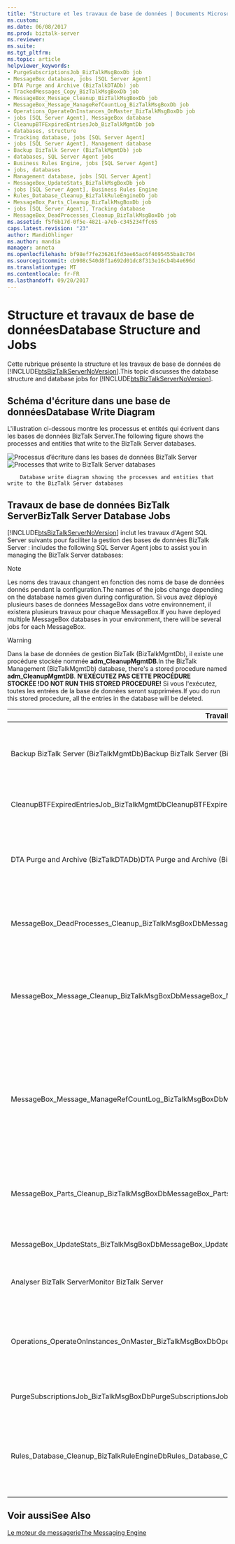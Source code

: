 ```yaml
---
title: "Structure et les travaux de base de données | Documents Microsoft"
ms.custom: 
ms.date: 06/08/2017
ms.prod: biztalk-server
ms.reviewer: 
ms.suite: 
ms.tgt_pltfrm: 
ms.topic: article
helpviewer_keywords:
- PurgeSubscriptionsJob_BizTalkMsgBoxDb job
- MessageBox database, jobs [SQL Server Agent]
- DTA Purge and Archive (BizTalkDTADb) job
- TrackedMessages_Copy_BizTalkMsgBoxDb job
- MessageBox_Message_Cleanup_BizTalkMsgBoxDb job
- MessageBox_Message_ManageRefCountLog_BizTalkMsgBoxDb job
- Operations_OperateOnInstances_OnMaster_BizTalkMsgBoxDb job
- jobs [SQL Server Agent], MessageBox database
- CleanupBTFExpiredEntriesJob_BizTalkMgmtDb job
- databases, structure
- Tracking database, jobs [SQL Server Agent]
- jobs [SQL Server Agent], Management database
- Backup BizTalk Server (BizTalkMgmtDb) job
- databases, SQL Server Agent jobs
- Business Rules Engine, jobs [SQL Server Agent]
- jobs, databases
- Management database, jobs [SQL Server Agent]
- MessageBox_UpdateStats_BizTalkMsgBoxDb job
- jobs [SQL Server Agent], Business Rules Engine
- Rules_Database_Cleanup_BizTalkRuleEngineDb job
- MessageBox_Parts_Cleanup_BizTalkMsgBoxDb job
- jobs [SQL Server Agent], Tracking database
- MessageBox_DeadProcesses_Cleanup_BizTalkMsgBoxDb job
ms.assetid: f5f6b17d-0f5e-4821-a7eb-c345234ffc65
caps.latest.revision: "23"
author: MandiOhlinger
ms.author: mandia
manager: anneta
ms.openlocfilehash: bf98ef7fe236261fd3ee65ac6f4695455ba8c704
ms.sourcegitcommit: cb908c540d8f1a692d01dc8f313e16cb4b4e696d
ms.translationtype: MT
ms.contentlocale: fr-FR
ms.lasthandoff: 09/20/2017
---
```

# <a name="database-structure-and-jobs"></a><span data-ttu-id="f13fb-102">Structure et travaux de base de données</span><span class="sxs-lookup"><span data-stu-id="f13fb-102">Database Structure and Jobs</span></span>
<span data-ttu-id="f13fb-103">Cette rubrique présente la structure et les travaux de base de données de [!INCLUDE[btsBizTalkServerNoVersion](../includes/btsbiztalkservernoversion-md.md)].</span><span class="sxs-lookup"><span data-stu-id="f13fb-103">This topic discusses the database structure and database jobs for [!INCLUDE[btsBizTalkServerNoVersion](../includes/btsbiztalkservernoversion-md.md)].</span></span>  
  
## <a name="database-write-diagram"></a><span data-ttu-id="f13fb-104">Schéma d'écriture dans une base de données</span><span class="sxs-lookup"><span data-stu-id="f13fb-104">Database Write Diagram</span></span>  
 <span data-ttu-id="f13fb-105">L'illustration ci-dessous montre les processus et entités qui écrivent dans les bases de données BizTalk Server.</span><span class="sxs-lookup"><span data-stu-id="f13fb-105">The following figure shows the processes and entities that write to the BizTalk Server databases.</span></span>  
  
 <span data-ttu-id="f13fb-106">![Processus d’écriture dans les bases de données BizTalk Server](../core/media/ebiz-ops-backup.gif "ebiz_ops_backup")</span><span class="sxs-lookup"><span data-stu-id="f13fb-106">![Processes that write to BizTalk Server databases](../core/media/ebiz-ops-backup.gif "ebiz_ops_backup")</span></span>  
  
        Database write diagram showing the processes and entities that write to the BizTalk Server databases  
  
## <a name="biztalk-server-database-jobs"></a><span data-ttu-id="f13fb-107">Travaux de base de données BizTalk Server</span><span class="sxs-lookup"><span data-stu-id="f13fb-107">BizTalk Server Database Jobs</span></span>  
 [!INCLUDE[btsBizTalkServerNoVersion](../includes/btsbiztalkservernoversion-md.md)]<span data-ttu-id="f13fb-108"> inclut les travaux d'Agent SQL Server suivants pour faciliter la gestion des bases de données BizTalk Server :</span><span class="sxs-lookup"><span data-stu-id="f13fb-108"> includes the following SQL Server Agent jobs to assist you in managing the BizTalk Server databases:</span></span>  
  
> [!NOTE]
>  <span data-ttu-id="f13fb-109">Les noms des travaux changent en fonction des noms de base de données donnés pendant la configuration.</span><span class="sxs-lookup"><span data-stu-id="f13fb-109">The names of the jobs change depending on the database names given during configuration.</span></span> <span data-ttu-id="f13fb-110">Si vous avez déployé plusieurs bases de données MessageBox dans votre environnement, il existera plusieurs travaux pour chaque MessageBox.</span><span class="sxs-lookup"><span data-stu-id="f13fb-110">If you have deployed multiple MessageBox databases in your environment, there will be several jobs for each MessageBox.</span></span>  
  
> [!WARNING]
>  <span data-ttu-id="f13fb-111">Dans la base de données de gestion BizTalk (BizTalkMgmtDb), il existe une procédure stockée nommée **adm_CleanupMgmtDB**.</span><span class="sxs-lookup"><span data-stu-id="f13fb-111">In the BizTalk Management (BizTalkMgmtDb) database, there's a stored procedure named **adm_CleanupMgmtDB**.</span></span> <span data-ttu-id="f13fb-112">**N’EXÉCUTEZ PAS CETTE PROCÉDURE STOCKÉE !**</span><span class="sxs-lookup"><span data-stu-id="f13fb-112">**DO NOT RUN THIS STORED PROCEDURE!**</span></span> <span data-ttu-id="f13fb-113">Si vous l'exécutez, toutes les entrées de la base de données seront supprimées.</span><span class="sxs-lookup"><span data-stu-id="f13fb-113">If you do run this stored procedure, all the entries in the database will be deleted.</span></span>  
  
|<span data-ttu-id="f13fb-114">Travail</span><span class="sxs-lookup"><span data-stu-id="f13fb-114">Job</span></span>|<span data-ttu-id="f13fb-115"> Description</span><span class="sxs-lookup"><span data-stu-id="f13fb-115">Description</span></span>|  
|---------|-----------------|  
|<span data-ttu-id="f13fb-116">Backup BizTalk Server (BizTalkMgmtDb)</span><span class="sxs-lookup"><span data-stu-id="f13fb-116">Backup BizTalk Server (BizTalkMgmtDb)</span></span>|<span data-ttu-id="f13fb-117">Ce travail effectue des sauvegardes complètes des bases et fichiers journaux des bases de données BizTalk Server.</span><span class="sxs-lookup"><span data-stu-id="f13fb-117">This job performs full database and log backups of the BizTalk Server databases.</span></span> <span data-ttu-id="f13fb-118">Pour plus d’informations sur la configuration et l’exécution de cette tâche, consultez [sauvegarde et restauration de bases de données BizTalk Server](../core/backing-up-and-restoring-biztalk-server-databases.md).</span><span class="sxs-lookup"><span data-stu-id="f13fb-118">For more information about configuring and running this job, see [Backing Up and Restoring BizTalk Server Databases](../core/backing-up-and-restoring-biztalk-server-databases.md).</span></span>|  
|<span data-ttu-id="f13fb-119">CleanupBTFExpiredEntriesJob_BizTalkMgmtDb</span><span class="sxs-lookup"><span data-stu-id="f13fb-119">CleanupBTFExpiredEntriesJob_BizTalkMgmtDb</span></span>|<span data-ttu-id="f13fb-120">Ce travail nettoie les anciennes entrées BizTalk Framework (BTF) de la base de données de gestion BizTalk (BizTalkMgmtDb).</span><span class="sxs-lookup"><span data-stu-id="f13fb-120">This job cleans up expired BizTalk Framework (BTF) entries in the BizTalk Management (BizTalkMgmtDb) database.</span></span>|  
|<span data-ttu-id="f13fb-121">DTA Purge and Archive (BizTalkDTADb)</span><span class="sxs-lookup"><span data-stu-id="f13fb-121">DTA Purge and Archive (BizTalkDTADb)</span></span>|<span data-ttu-id="f13fb-122">Ce travail archive automatiquement les données dans la base de données des suivis BizTalk (BizTalkDTADb) et purge les données obsolètes.</span><span class="sxs-lookup"><span data-stu-id="f13fb-122">This job automatically archives data in the BizTalk Tracking (BizTalkDTADb) database and purges obsolete data.</span></span> <span data-ttu-id="f13fb-123">Pour plus d’informations sur la configuration et l’exécution de cette tâche, consultez [l’archivage et la purge de la base de données de suivi BizTalk](../core/archiving-and-purging-the-biztalk-tracking-database.md).</span><span class="sxs-lookup"><span data-stu-id="f13fb-123">For more information about configuring and running this job, see [Archiving and Purging the BizTalk Tracking Database](../core/archiving-and-purging-the-biztalk-tracking-database.md).</span></span>|  
|<span data-ttu-id="f13fb-124">MessageBox_DeadProcesses_Cleanup_BizTalkMsgBoxDb</span><span class="sxs-lookup"><span data-stu-id="f13fb-124">MessageBox_DeadProcesses_Cleanup_BizTalkMsgBoxDb</span></span>|<span data-ttu-id="f13fb-125">Ce travail détecte le moment où une instance d'hôte BizTalk Server (service NT) s'arrête et libère le travail qu'elle a effectué pour qu'une autre instance d'hôte puisse à son tour travailler dessus.</span><span class="sxs-lookup"><span data-stu-id="f13fb-125">This job detects when a BizTalk Server host instance (NT service) has stopped and releases all work that was being done by that host instance so that it can be worked on by another host instance.</span></span>|  
|<span data-ttu-id="f13fb-126">MessageBox_Message_Cleanup_BizTalkMsgBoxDb</span><span class="sxs-lookup"><span data-stu-id="f13fb-126">MessageBox_Message_Cleanup_BizTalkMsgBoxDb</span></span>|<span data-ttu-id="f13fb-127">Ce travail supprime tous les messages qui ne sont plus référencés par aucun abonné dans les tables de base de données MessageBox BizTalk (BizTalkMsgBoxDb).</span><span class="sxs-lookup"><span data-stu-id="f13fb-127">This job removes all messages that are no longer being referenced by any subscribers in the BizTalk MessageBox (BizTalkMsgBoxDb) database tables.</span></span> <span data-ttu-id="f13fb-128">**Attention :** il s’agit d’un travail non planifié, qui est lancé par le travail MessageBox_Message_ManageRefCountLog_BizTalkMsgBoxDb.</span><span class="sxs-lookup"><span data-stu-id="f13fb-128">**Caution:**  This is an unscheduled job which is started by the MessageBox_Message_ManageRefCountLog_BizTalkMsgBoxDb job.</span></span> <span data-ttu-id="f13fb-129">Ne lancez pas ce travail manuellement.</span><span class="sxs-lookup"><span data-stu-id="f13fb-129">Do not manually start this job.</span></span>|  
|<span data-ttu-id="f13fb-130">MessageBox_Message_ManageRefCountLog_BizTalkMsgBoxDb</span><span class="sxs-lookup"><span data-stu-id="f13fb-130">MessageBox_Message_ManageRefCountLog_BizTalkMsgBoxDb</span></span>|<span data-ttu-id="f13fb-131">Ce travail gère les journaux des compteurs de références des messages et détermine le moment à partir duquel un message n'est plus référencé par aucun abonné.</span><span class="sxs-lookup"><span data-stu-id="f13fb-131">This job manages the reference count logs for messages and determines when a message is no longer referenced by any subscriber.</span></span> <span data-ttu-id="f13fb-132">**Remarque :** bien que ce travail de l’Agent SQL Server est planifié pour exécuter une fois par minute, la procédure stockée qui est appelée par ce travail contient la logique pour vous assurer que la procédure stockée s’exécute en permanence.</span><span class="sxs-lookup"><span data-stu-id="f13fb-132">**Note:**  Even thought this SQL Server Agent job is scheduled to run once per minute, the stored procedure that is called by this job contains logic to ensure that the stored procedure runs continually.</span></span> <span data-ttu-id="f13fb-133">Il s'agit d'un comportement par défaut qui ne doit pas être modifié.</span><span class="sxs-lookup"><span data-stu-id="f13fb-133">This is by design behavior and should not be modified.</span></span>|  
|<span data-ttu-id="f13fb-134">MessageBox_Parts_Cleanup_BizTalkMsgBoxDb</span><span class="sxs-lookup"><span data-stu-id="f13fb-134">MessageBox_Parts_Cleanup_BizTalkMsgBoxDb</span></span>|<span data-ttu-id="f13fb-135">Ce travail supprime toutes les parties des messages qui ne sont plus référencées par aucun message dans les tables de base de données MessageBox BizTalk (BizTalkMsgBoxDb).</span><span class="sxs-lookup"><span data-stu-id="f13fb-135">This job removes all message parts that are no longer being referenced by any messages in the BizTalk MessageBox (BizTalkMsgBoxDb) database tables.</span></span> <span data-ttu-id="f13fb-136">Tous les messages se composent d'une ou plusieurs parties qui contiennent véritablement les données des messages.</span><span class="sxs-lookup"><span data-stu-id="f13fb-136">All messages are made up of one or more message parts, which contain the actual message data.</span></span>|  
|<span data-ttu-id="f13fb-137">MessageBox_UpdateStats_BizTalkMsgBoxDb</span><span class="sxs-lookup"><span data-stu-id="f13fb-137">MessageBox_UpdateStats_BizTalkMsgBoxDb</span></span>|<span data-ttu-id="f13fb-138">Ce travail met manuellement à jour les statistiques de la base de données MessageBox BizTalk (BizTalkMsgBoxDb).</span><span class="sxs-lookup"><span data-stu-id="f13fb-138">This job manually updates the statistics for the BizTalk MessageBox (BizTalkMsgBoxDb) database.</span></span>|  
|<span data-ttu-id="f13fb-139">Analyser BizTalk Server</span><span class="sxs-lookup"><span data-stu-id="f13fb-139">Monitor BizTalk Server</span></span>|<span data-ttu-id="f13fb-140">Ce travail analyse les bases de données BizTalkMgmtDb, BizTalkMsgBoxDb et BizTalkDTADb pour détecter les problèmes connus, y compris les instances orphelines.</span><span class="sxs-lookup"><span data-stu-id="f13fb-140">This job scans the BizTalkMgmtDb, BizTalkMsgBoxDb and BizTalkDTADb database for any known issues, including orphaned instances.</span></span>|  
|<span data-ttu-id="f13fb-141">Operations_OperateOnInstances_OnMaster_BizTalkMsgBoxDb</span><span class="sxs-lookup"><span data-stu-id="f13fb-141">Operations_OperateOnInstances_OnMaster_BizTalkMsgBoxDb</span></span>|<span data-ttu-id="f13fb-142">Ce travail est nécessaire pour les déploiements de la base de données MessageBox multiples.</span><span class="sxs-lookup"><span data-stu-id="f13fb-142">This job is needed for multiple MessageBox deployments.</span></span> <span data-ttu-id="f13fb-143">Il effectue de façon asynchrone des actions opérationnelles, telles qu'un arrêt en bloc sur la MessageBox principale une fois ces modifications appliquées à la MessageBox subordonnée.</span><span class="sxs-lookup"><span data-stu-id="f13fb-143">It asynchronously performs operational actions such as bulk terminate on the master MessageBox after those changes have been applied to the subordinate MessageBox.</span></span>|  
|<span data-ttu-id="f13fb-144">PurgeSubscriptionsJob_BizTalkMsgBoxDb</span><span class="sxs-lookup"><span data-stu-id="f13fb-144">PurgeSubscriptionsJob_BizTalkMsgBoxDb</span></span>|<span data-ttu-id="f13fb-145">Ce travail purge les prédicats d'abonnement inutilisés dans la base de données MessageBox BizTalk Server (BizTalkMsgBoxDb).</span><span class="sxs-lookup"><span data-stu-id="f13fb-145">This job purges unused subscription predicates from the BizTalk Server MessageBox (BizTalkMsgBoxDb) database.</span></span>|  
|<span data-ttu-id="f13fb-146">Rules_Database_Cleanup_BizTalkRuleEngineDb</span><span class="sxs-lookup"><span data-stu-id="f13fb-146">Rules_Database_Cleanup_BizTalkRuleEngineDb</span></span>|<span data-ttu-id="f13fb-147">Ce travail purge automatiquement les anciennes données d'audit de la base de données du moteur de règles (BizTalkRuleEngineDb) tous les 90 jours.</span><span class="sxs-lookup"><span data-stu-id="f13fb-147">This job automatically purges old audit data from the Rule Engine (BizTalkRuleEngineDb) database every 90 days.</span></span> <span data-ttu-id="f13fb-148">Ce travail purge également les anciennes données d'historique (notifications de déploiement/d'annulation de déploiement) de la base de données du moteur de règles (BizTalkRuleEngineDb) tous les 3 jours.</span><span class="sxs-lookup"><span data-stu-id="f13fb-148">This job also purges old history data (deploy/undeploy notifications) from the Rule Engine (BizTalkRuleEngineDb) database every 3 days.</span></span>|  
  
## <a name="see-also"></a><span data-ttu-id="f13fb-149">Voir aussi</span><span class="sxs-lookup"><span data-stu-id="f13fb-149">See Also</span></span>  
 [<span data-ttu-id="f13fb-150">Le moteur de messagerie</span><span class="sxs-lookup"><span data-stu-id="f13fb-150">The Messaging Engine</span></span>](../core/the-messaging-engine.md)
